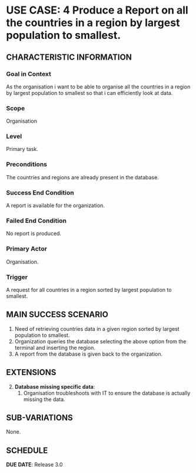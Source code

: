 # USE CASE: 4 Produce a Report on all the countries in a region by largest population to smallest.

## CHARACTERISTIC INFORMATION

### Goal in Context

As the organisation i want to be able to organise all the countries in a region by largest population to smallest so that i can efficiently look at data.

### Scope

Organisation

### Level

Primary task.

### Preconditions

The countries and regions are already present in the database.

### Success End Condition

A report is available for the organization.

### Failed End Condition

No report is produced.

### Primary Actor

Organisation.

### Trigger

A request for all countries in a region sorted by largest population to smallest.

## MAIN SUCCESS SCENARIO

1. Need of retrieving countries data in a given region sorted by largest population to smallest.
2. Organization queries the database selecting the above option from the terminal and inserting the region.
3. A report from the database is given back to the organization.

## EXTENSIONS

2. **Database missing specific data**:
    1. Organisation troubleshoots with IT to ensure the database is actually missing the data. 
## SUB-VARIATIONS

None.

## SCHEDULE

**DUE DATE**: Release 3.0